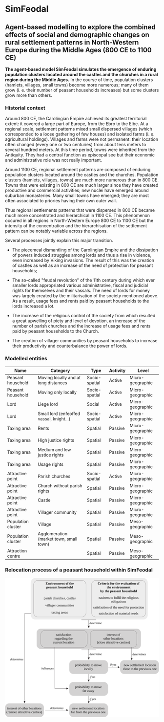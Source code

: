 # SimFeodal
## Agent-based modelling to explore the combined effects of social and demographic changes on rural settlement patterns in North-Western Europe during the Middle Ages (800 CE to 1100 CE)

**The agent-based model SimFeodal simulates the emergence of enduring population clusters located around the castles and the churches in a rural region during the Middle Ages.**  In the course of time, population clusters (hamlets, villages, small towns) become more numerous; many of them grow (i. e. their number of peasant households increases) but some clusters grow more than others.

### Historial context

Around 800 CE, the Carolingian Empire achieved its greatest territorial extent: it covered a large part of Europe, from the Ebro to the Elbe. At a regional scale, settlement patterns mixed small dispersed villages (which corresponded to a loose gathering of few houses) and isolated farms (i. e. agricultural holdings). Villages and farms were not permanent: their location often changed (every one or two centuries) from about tens meters to several hundred meters. At this time period, towns were inherited from the Antiquity. They had a central function as episcopal see but their economic and administrative role was not really important.

Around 1100 CE, regional settlement patterns are composed of enduring population clusters located around the castles and the churches. Population clusters (hamlets, villages, towns) are much more numerous than in 800 CE. Towns that were existing in 800 CE are much larger since they have created productive and commercial activities; new nuclei have emerged around suburban monasteries. Many small towns have emerged; they are most often associated to priories having their own outer wall.

Thus regional settlements patterns that were dispersed in 800 CE became much more concentrated and hierarchical in 1100 CE. This phenomenon occured in all regions in North-Western Europe 800 CE to 1100 CE but the intensity of the concentration and the hierarchisation of the settlement pattern can be notably variable across the regions.

Several processes jointly explain this major transition.

* The piecemeal dismantling of the Carolingian Empire and the dissipation of powers induced  struggles among lords and thus a rise in violence, even increased by Viking invasions. The result of this was the creation of castles as well as an increase of the need of protection for peasant households;

* The so-called "feudal revolution" of the 11th century during which ever smaller lords appropriated various administrative, fiscal and judicial rights for themselves and their vassals. The need of lords for money was largely created by the militarisation of the society mentioned above. As a result, usage fees and rents paid by peasant households to the lords increased a lot.

* The increase of the religious control of the society from which resulted a great upwelling of piety and level of devotion, an increase of the number of parish churches and the increase of usage fees and rents paid by peasant households to the Church.

* The creation of villager communities by peasant households to increase their productivity and counterbalance the power of lords.


### Modelled entities

| Name  | Category | Type  | Activity | Level |
| ------------- | ------------- | ------------- | ------------- | ------------- |
| Peasant household  | Moving locally and at long distances | Socio-spatial | Active | Micro-geographic |
| Peasant household  |Moving only locally | Socio-spatial | Active | Micro-geographic |
| Lord  | Liege lord | Social | Active | Micro-geographic |
| Lord  | Small lord (enfeoffed vassal, knight...) | Socio-spatial | Active | Micro-geographic |
| Taxing area  | Rents | Spatial | Passive | Micro-geographic |
| Taxing area  | High justice rights | Spatial | Passive | Micro-geographic |
| Taxing area  | Medium and low justice rights | Spatial | Passive | Micro-geographic |
| Taxing area  | Usage rights | Spatial | Passive | Micro-geographic |
| Attractive point  | Parish churches |  Socio-spatial | Active | Micro-geographic |
| Attractive point  | Church without parish rights |  Spatial | Passive | Micro-geographic |
| Attractive point  | Castle |  Spatial | Passive | Micro-geographic |
| Attractive point  | Villager community |  Spatial | Passive | Micro-geographic |
| Population cluster  | Village |  Spatial | Passive | Meso-geographic |
| Population cluster  | Agglomeration (market town, small town) |  Spatial | Passive | Meso-geographic |
| Attraction centre  |  |  Spatial | Passive | Meso-geographic |

### Relocation process of a peasant household within SimFeodal

![Relocation process of a peasant household](PH-movingrules.png)

